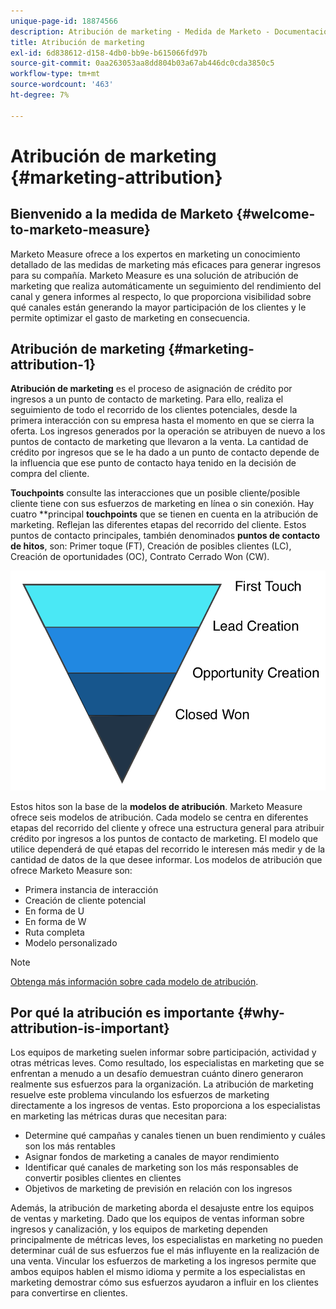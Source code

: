 ```yaml
---
unique-page-id: 18874566
description: Atribución de marketing - Medida de Marketo - Documentación del producto
title: Atribución de marketing
exl-id: 6d838612-d158-4db0-bb9e-b615066fd97b
source-git-commit: 0aa263053aa8dd804b03a67ab446dc0cda3850c5
workflow-type: tm+mt
source-wordcount: '463'
ht-degree: 7%

---
```


# Atribución de marketing {#marketing-attribution}

## Bienvenido a la medida de Marketo {#welcome-to-marketo-measure}

Marketo Measure ofrece a los expertos en marketing un conocimiento detallado de las medidas de marketing más eficaces para generar ingresos para su compañía. Marketo Measure es una solución de atribución de marketing que realiza automáticamente un seguimiento del rendimiento del canal y genera informes al respecto, lo que proporciona visibilidad sobre qué canales están generando la mayor participación de los clientes y le permite optimizar el gasto de marketing en consecuencia.

## Atribución de marketing {#marketing-attribution-1}

**Atribución de marketing** es el proceso de asignación de crédito por ingresos a un punto de contacto de marketing. Para ello, realiza el seguimiento de todo el recorrido de los clientes potenciales, desde la primera interacción con su empresa hasta el momento en que se cierra la oferta. Los ingresos generados por la operación se atribuyen de nuevo a los puntos de contacto de marketing que llevaron a la venta. La cantidad de crédito por ingresos que se le ha dado a un punto de contacto depende de la influencia que ese punto de contacto haya tenido en la decisión de compra del cliente.

**Touchpoints** consulte las interacciones que un posible cliente/posible cliente tiene con sus esfuerzos de marketing en línea o sin conexión. Hay cuatro **principal **touchpoints** que se tienen en cuenta en la atribución de marketing. Reflejan las diferentes etapas del recorrido del cliente. Estos puntos de contacto principales, también denominados **puntos de contacto de hitos**, son: Primer toque (FT), Creación de posibles clientes (LC), Creación de oportunidades (OC), Contrato Cerrado Won (CW).

![](assets/1.png)

Estos hitos son la base de la **modelos de atribución**. Marketo Measure ofrece seis modelos de atribución. Cada modelo se centra en diferentes etapas del recorrido del cliente y ofrece una estructura general para atribuir crédito por ingresos a los puntos de contacto de marketing. El modelo que utilice dependerá de qué etapas del recorrido le interesen más medir y de la cantidad de datos de la que desee informar. Los modelos de atribución que ofrece Marketo Measure son:

* Primera instancia de interacción
* Creación de cliente potencial
* En forma de U
* En forma de W
* Ruta completa
* Modelo personalizado

>[!NOTE]
>
>[Obtenga más información sobre cada modelo de atribución](/help/introduction-to-marketo-measure/overview-resources/marketo-measure-attribution-models.md).

## Por qué la atribución es importante {#why-attribution-is-important}

Los equipos de marketing suelen informar sobre participación, actividad y otras métricas leves. Como resultado, los especialistas en marketing que se enfrentan a menudo a un desafío demuestran cuánto dinero generaron realmente sus esfuerzos para la organización. La atribución de marketing resuelve este problema vinculando los esfuerzos de marketing directamente a los ingresos de ventas. Esto proporciona a los especialistas en marketing las métricas duras que necesitan para:

* Determine qué campañas y canales tienen un buen rendimiento y cuáles son los más rentables
* Asignar fondos de marketing a canales de mayor rendimiento
* Identificar qué canales de marketing son los más responsables de convertir posibles clientes en clientes
* Objetivos de marketing de previsión en relación con los ingresos

Además, la atribución de marketing aborda el desajuste entre los equipos de ventas y marketing. Dado que los equipos de ventas informan sobre ingresos y canalización, y los equipos de marketing dependen principalmente de métricas leves, los especialistas en marketing no pueden determinar cuál de sus esfuerzos fue el más influyente en la realización de una venta. Vincular los esfuerzos de marketing a los ingresos permite que ambos equipos hablen el mismo idioma y permite a los especialistas en marketing demostrar cómo sus esfuerzos ayudaron a influir en los clientes para convertirse en clientes.
